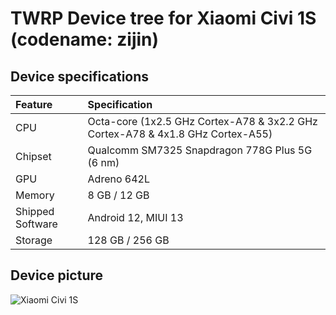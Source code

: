 # TWRP Device tree for Xiaomi Civi 1S (codename: zijin)
## Device specifications
| Feature                 | Specification                                                              |
| :---------------------- | :--------------------------------                                          |
| CPU                     | Octa-core (1x2.5 GHz Cortex-A78 & 3x2.2 GHz Cortex-A78 & 4x1.8 GHz Cortex-A55) |
| Chipset                 | Qualcomm SM7325 Snapdragon 778G Plus 5G (6 nm)                                  |
| GPU                     | Adreno 642L                                                                |
| Memory                  | 8 GB / 12 GB                                                                |
| Shipped Software        | Android 12, MIUI 13                                                        |
| Storage                 | 128 GB / 256 GB                                                            |

## Device picture

![Xiaomi Civi 1S](https://cdn.cnbj1.fds.api.mi-img.com/product-images/xiaomicivi1sokm6kd/3066.png "Xiaomi Civi 1S")

